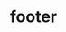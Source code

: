 ---
type: menu
title: footer
menuItems:
  - type: link
    title: About
    path: page/about
  - type: link
    title: Contact & Locations
    path: contact
  - type: link
    title: Safety
    path: safety
---